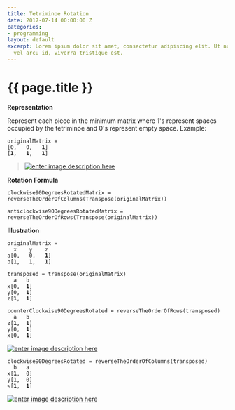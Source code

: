 ```yaml
---
title: Tetriminoe Rotation
date: 2017-07-14 00:00:00 Z
categories:
- programming
layout: default
excerpt: Lorem ipsum dolor sit amet, consectetur adipiscing elit. Ut nunc risus, tincidunt
  vel arcu id, viverra tristique est.
---
```


{{ page.title }}
================


**Representation**

Represent each piece in the minimum matrix where 1's represent spaces occupied by the tetriminoe and 0's represent empty space. Example:

<pre><code>originalMatrix = 
[0,   0,   <b>1</b>]
[<b>1</b>,   <b>1</b>,   <b>1</b>]
</code></pre> 
    

>[![enter image description here][1]][1]

**Rotation Formula**

    clockwise90DegreesRotatedMatrix = reverseTheOrderOfColumns(Transpose(originalMatrix))

    anticlockwise90DegreesRotatedMatrix = reverseTheOrderOfRows(Transpose(originalMatrix))


**Illustration**

<pre><code>originalMatrix = 
  x    y    z
a[0,   0,   <b>1</b>]
b[<b>1</b>,   <b>1</b>,   <b>1</b>]
</code></pre>   

<pre><code>transposed = transpose(originalMatrix)
  a   b
x[0,  <b>1</b>]
y[0,  <b>1</b>]
z[<b>1</b>,  <b>1</b>]
</pre></code>

<pre><code>counterClockwise90DegreesRotated = reverseTheOrderOfRows(transposed)
  a   b
z[<b>1</b>,  <b>1</b>]
y[0,  <b>1</b>]
x[0,  <b>1</b>]
</pre></code>

[![enter image description here][2]][2]

<pre><code>clockwise90DegreesRotated = reverseTheOrderOfColumns(transposed)
  b   a
x[<b>1</b>,  0]
y[<b>1</b>,  0]
<[<b>1</b>,  <b>1</b>]
</pre></code>

[![enter image description here][3]][3]


  [1]: https://i.stack.imgur.com/BfZKD.jpg
  [2]: https://i.stack.imgur.com/cTiEk.jpg
  [3]: https://i.stack.imgur.com/fTvMj.jpg
